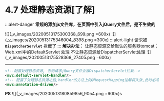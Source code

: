 # 4.7 处理静态资源[了解]
:::alert-danger
**常规的添加js文件库，在页面中引入jQuery文件后，是不生效的**

![](_v_images/20200513175300368_699.png =600x)
![](_v_images/20200513175346004_8398.png =300x)
:::alert-light
请求被 **`DispatcherServlet`** 拦截了
:::
**解决办法：**
让静态资源交给默认的服务器tomcat：Web.xml中的DefaultServlet 处理
不让静态资源给DispatcherServlet处理
![](_v_images/20200513175528368_27405.png =600x)

***
```xml
<!--配置处理静态资源, 否则请求jQuery文件会被DispatcherServlet拦截-->
<mvc:default-servlet-handler/>
<!-- 配置了处理静态资源之后,handler的方法上的@RequestMapping注解将失效,此时必须配置以下标签 -->
<mvc:annotation-driven/>
```
**PS**
![](_v_images/20200513180859856_9054.png =600x)s